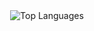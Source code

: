 <div align="center">
    <img src="https://github-readme-stats.vercel.app/api/top-langs/?username=rxinn&theme=dark&hide_border=false&include_all_commits=true&count_private=true&layout=compact" alt="Top Languages">
</div>
